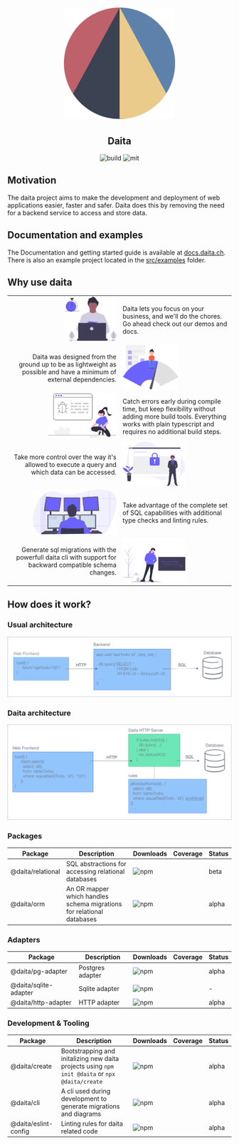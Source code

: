 <h1 align="center">
  <a href="https://daita.ch"><img src="docs/assets/logo.svg" alt="daita" width="250"></a>
</h1>
<h2 align="center">Daita</h2>

<p align='center'>
  <img alt='build' src='https://github.com/no0dles/daita/workflows/build/badge.svg'>
  <img alt='mit' src='https://img.shields.io/badge/License-MIT-blue.svg'>
</p>

## Motivation
The daita project aims to make the development and deployment of web applications easier, faster and safer. 
Daita does this by removing the need for a backend service to access and store data.

## Documentation and examples
The Documentation and getting started guide is available at [docs.daita.ch](https://docs.daita.ch/). 
There is also an example project located in the [src/examples](./src/examples) folder.

## Why use daita

<table border="0">
  <tr style="background-color: transparent">
	<td align=right width="50%" style="border: 0; width: 50%" background="transparent" border="0">
        <img alt="productivity" src="assets/undraw_dev_productivity_umsq.svg" height=100 />
    </td>
    <td style="border: 0">
        Daita lets you focus on your business, and we'll do the chores. Go
        ahead check out our demos and docs.
    </td>
  </tr>   
  <tr style="background-color: transparent" background="transparent">
  	<td align=right width="50%" style="border: 0; width: 50%">
        Daita was designed from the ground up to be as lightweight as possible
        and have a minimum of external dependencies.</td>
    <td style="border: 0">
        <img alt="fast" src="assets/undraw_fast_loading_0lbh.svg" height=100 />
    </td>
  </tr> 
  <tr style="background-color: transparent">
  	<td align=right width="50%" style="border: 0; width: 50%">
        <img alt="fast" src="assets/undraw_fixing_bugs_w7gi.svg" height=100 />
    </td>
  	<td style="border: 0">
        Catch errors early during compile time, but keep flexibility without adding more build tools.
        Everything works with plain typescript and requires no additional build steps.
    </td>
  </tr>
  <tr style="background-color: transparent">
  	<td align=right width="50%" style="border: 0; width: 50%">
        Take more control over the way it's allowed to execute a query and which data can be accessed.
    </td>
  	<td style="border: 0">
        <img alt="security" src="assets/undraw_security_o890.svg" height=100 />
    </td>
  </tr>
  <tr style="background-color: transparent">
  	<td align=right width="50%" style="border: 0; width: 50%">
        <img alt="programming" src="assets/undraw_programming_2svr.svg" height=100/>
    </td>
  	<td style="border: 0">
        Take advantage of the complete set of SQL capabilities with additional type checks and linting rules.
    </td>
  </tr>
  <tr style="background-color: transparent">
  	<td align=right width="50%" style="border: 0; width: 50%">
        Generate sql migrations with the powerfull daita cli with support for backward compatible schema changes.
    </td>
  	<td style="border: 0">
        <img alt="cli" height=100 src="assets/undraw_hacker_mindset_gjwq.svg" />
    </td>
  </tr>
</table>


## How does it work?

### Usual architecture
<img alt='legacy architecture' src='./assets/legacy-architecture.png' />

### Daita architecture
<img alt='daita architecture' src='./assets/daita-architecture.png' />



### Packages
| Package | Description | Downloads | Coverage | Status |
| --- | --- | --- | --- | --- |
| @daita/relational | SQL abstractions for accessing relational databases | <img alt='npm' src='https://img.shields.io/npm/dm/@daita/relational.svg'> | | beta |
| @daita/orm | An OR mapper which handles schema migrations for relational databases | <img alt='npm' src='https://img.shields.io/npm/dm/@daita/orm.svg'> | | alpha |

### Adapters
| Package | Description | Downloads | Coverage | Status |
| --- | --- | --- | --- | --- |
| @daita/pg-adapter | Postgres adapter | <img alt='npm' src='https://img.shields.io/npm/dm/@daita/pg-adapter.svg'> | | alpha |
| @daita/sqlite-adapter | Sqlite adapter | <img alt='npm' src='https://img.shields.io/npm/dm/@daita/sqlite-adapter.svg'> | | - |
| @daita/http-adapter | HTTP adapter | <img alt='npm' src='https://img.shields.io/npm/dm/@daita/http-adapter.svg'> | | alpha |

### Development & Tooling

| Package | Description | Downloads | Coverage | Status |
| --- | --- | --- | --- | --- |
| @daita/create | Bootstrapping and initalizing new daita projects using `npm init @daita` or `npx @daita/create` | <img alt='npm' src='https://img.shields.io/npm/dm/@daita/create.svg'> | | alpha |
| @daita/cli | A cli used during development to generate migrations and diagrams | <img alt='npm' src='https://img.shields.io/npm/dm/@daita/cli.svg'> | | alpha |
| @daita/eslint-config | Linting rules for daita related code | <img alt='npm' src='https://img.shields.io/npm/dm/@daita/http-adapter.svg'> | | alpha |
